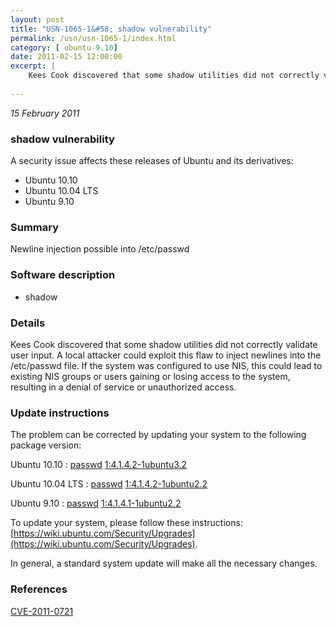 ```yaml
---
layout: post
title: "USN-1065-1&#58; shadow vulnerability"
permalink: /usn/usn-1065-1/index.html
category: [ ubuntu-9.10]
date: 2011-02-15 12:00:00
excerpt: |
    Kees Cook discovered that some shadow utilities did not correctly validate user input. A local attacker could exploit this flaw to inject newlines into the /etc/passwd file. If the system was configured to use NIS, this could lead to existing NIS groups or users gaining or losing access to the system, resulting in a denial of service or unauthorized access. 
    
--- 
```

 
 

*15 February 2011*

### shadow vulnerability

A security issue affects these releases of Ubuntu and its derivatives:

* Ubuntu 10.10
* Ubuntu 10.04 LTS
* Ubuntu 9.10

### Summary

Newline injection possible into /etc/passwd 

### Software description

* shadow 

### Details

Kees Cook discovered that some shadow utilities did not correctly validate user input. A local attacker could exploit this flaw to inject newlines into the /etc/passwd file. If the system was configured to use NIS, this could lead to existing NIS groups or users gaining or losing access to the system, resulting in a denial of service or unauthorized access. 

### Update instructions

The problem can be corrected by updating your system to the following package version:

Ubuntu 10.10
 : [passwd](https://launchpad.net/ubuntu/+source/shadow) <span> [1:4.1.4.2-1ubuntu3.2](https://launchpad.net/ubuntu/+source/shadow/1:4.1.4.2-1ubuntu3.2) </span> 

Ubuntu 10.04 LTS
 : [passwd](https://launchpad.net/ubuntu/+source/shadow) <span> [1:4.1.4.2-1ubuntu2.2](https://launchpad.net/ubuntu/+source/shadow/1:4.1.4.2-1ubuntu2.2) </span> 

Ubuntu 9.10
 : [passwd](https://launchpad.net/ubuntu/+source/shadow) <span> [1:4.1.4.1-1ubuntu2.2](https://launchpad.net/ubuntu/+source/shadow/1:4.1.4.1-1ubuntu2.2) </span> 

To update your system, please follow these instructions: [https://wiki.ubuntu.com/Security/Upgrades](https://wiki.ubuntu.com/Security/Upgrades).

In general, a standard system update will make all the necessary changes. 

### References

 
 [CVE-2011-0721](http://people.ubuntu.com/~ubuntu-security/cve/CVE-2011-0721)
 

